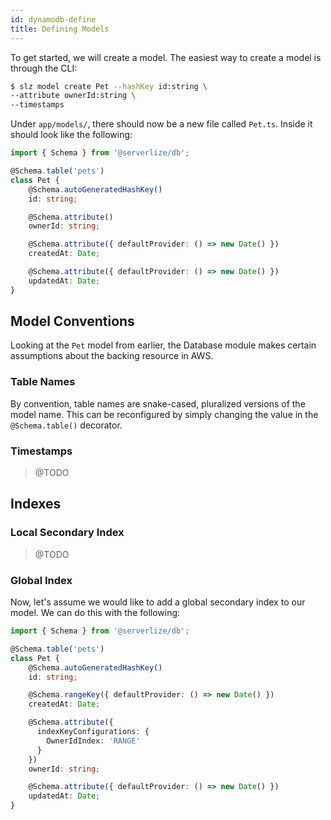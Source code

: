 ```yaml
---
id: dynamodb-define
title: Defining Models
---
```


To get started, we will create a model. The easiest way to create a model is
through the CLI:

```bash
$ slz model create Pet --hashKey id:string \
--attribute ownerId:string \
--timestamps
```

Under `app/models/`, there should now be a new file called `Pet.ts`. Inside it
should look like the following:

```typescript
import { Schema } from '@serverlize/db';

@Schema.table('pets')
class Pet {
    @Schema.autoGeneratedHashKey()
    id: string;

    @Schema.attribute()
    ownerId: string;

    @Schema.attribute({ defaultProvider: () => new Date() })
    createdAt: Date;

    @Schema.attribute({ defaultProvider: () => new Date() })
    updatedAt: Date;
}
```

## Model Conventions

Looking at the `Pet` model from earlier, the Database module makes certain
assumptions about the backing resource in AWS.

### Table Names

By convention, table names are snake-cased, pluralized versions of the model
name. This can be reconfigured by simply changing the value in the
`@Schema.table()` decorator.

### Timestamps

> @TODO

## Indexes

### Local Secondary Index

> @TODO

### Global Index

Now, let's assume we would like to add a global secondary index to our model.
We can do this with the following:

```typescript
import { Schema } from '@serverlize/db';

@Schema.table('pets')
class Pet {
    @Schema.autoGeneratedHashKey()
    id: string;

    @Schema.rangeKey({ defaultProvider: () => new Date() })
    createdAt: Date;

    @Schema.attribute({
      indexKeyConfigurations: {
        OwnerIdIndex: 'RANGE'
      }
    })
    ownerId: string;

    @Schema.attribute({ defaultProvider: () => new Date() })
    updatedAt: Date;
}
```
